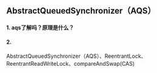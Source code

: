 ## AbstractQueuedSynchronizer（AQS）

#### 1. aqs了解吗？原理是什么？

#### 2. 


AbstractQueuedSynchronizer（AQS）、ReentrantLock、ReentrantReadWriteLock、compareAndSwap(CAS)